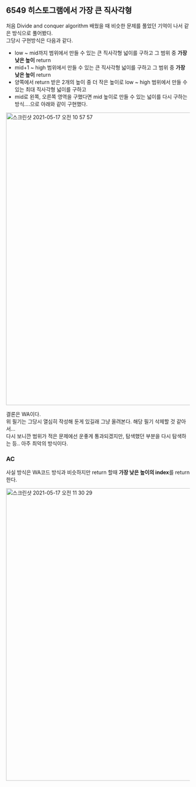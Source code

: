 <h2>6549 히스토그램에서 가장 큰 직사각형</h2>

처음 Divide and conquer algorithm 배웠을 때 비슷한 문제를 풀었던 기억이 나서 같은 방식으로 풀어봤다.<br>
그당시 구현방식은 다음과 같다.<br>

- low ~ mid까지 범위에서 만들 수 있는 큰 직사각형 넓이를 구하고 그 범위 중 **가장 낮은 높이** return
- mid+1 ~ high 범위에서 만들 수 있는 큰 직사각형 넓이를 구하고 그 범위 중 **가장 낮은 높이** return
- 양쪽에서 return 받은 2개의 높이 중 더 작은 높이로 low ~ high 범위에서 만들 수 있는 최대 직사각형 넓이를 구하고
- mid로 왼쪽, 오른쪽 영역을 구했다면 mid 높이로 만들 수 있는 넓이를 다시 구하는 방식....으로 아래와 같이 구현했다.

<img width="800" alt="스크린샷 2021-05-17 오전 10 57 57" src="https://user-images.githubusercontent.com/54436228/118422742-c223b300-b6fe-11eb-9ff4-489625bfbabd.png">

결론은 WA이다.<br>
위 필기는 그당시 열심히 작성해 둔게 있길래 그냥 올려본다. 해당 필기 삭제할 것 같아서...<br>
다시 보니깐 범위가 적은 문제에선 운좋게 통과되겠지만, 탐색했던 부분을 다시 탐색하는 등.. 아주 최악의 방식이다.<br>

<h3>AC</h3>

사실 방식은 WA코드 방식과 비슷하지만 return 할때 **가장 낮은 높이의 index**를 return 한다.<br>

<img width="800" alt="스크린샷 2021-05-17 오전 11 30 29" src="https://user-images.githubusercontent.com/54436228/118425039-4d9f4300-b703-11eb-8f2e-b11072a156f1.png">

